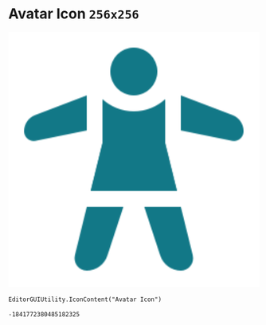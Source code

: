 # Avatar Icon `256x256`
<img src="/img/Avatar%20Icon.png" width=512 height=512>

``` CSharp
EditorGUIUtility.IconContent("Avatar Icon")
```
```
-1841772380485182325
```
